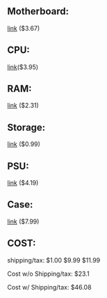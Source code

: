 ## Motherboard:
[link](https://www.ebay.com/p/ASUS-P8z77-v-Le-Motherboard-Intel-Z77-LGA-1155-Ddr3/1400034908?gclid=Cj0KCQjwyLDpBRCxARIsAEENsrIaiicle3ll7f_WuWd7ZioRTMOFrT8cHTJqgDofJh0faSn4wzJYqNUaAo0lEALw_wcB&thm=1000&rlsatarget=pla-740524795146&abcId=1140976&mkgroupid=77338445224&itemid=1400034908_1000&norover=1&mkrid=711-117182-37290-0&targetid=740524795146&merchantid=6296724&poi=&mkevt=1&mktype=pla&googleloc=9029030&device=c&mkcid=2&chn=ps&campaignid=1907933686)
($3.67)

## CPU:
[link](https://www.ebay.com/p/Intel-Pentium-G620t-2-2-GHz-Dual-Core-LGA-1155-Processor-SR05T/1720814871?iid=223523565157&chn=ps&norover=1&mkevt=1&mkrid=711-117182-37290-0&mkcid=2&itemid=223523565157&targetid=595232354589&device=c&mktype=pla&googleloc=9029030&poi=&campaignid=1689799111&mkgroupid=66574331915&rlsatarget=pla-595232354589&abcId=1140466&merchantid=115325422&gclid=Cj0KCQjwyLDpBRCxARIsAEENsrI76b3RujDXfqK6dnTLhHL9zwjZEJp9XJE4tDnZlUiWFJ9rIaL0uBMaAiWqEALw_wcB)($3.95)

## RAM:
[link](https://www.ebay.com/i/132426515500?chn=ps&var=431769489601&norover=1&mkevt=1&mkrid=711-117182-37290-0&mkcid=2&itemid=431769489601_132426515500&targetid=537215821168&device=c&mktype=pla&googleloc=9029030&campaignid=1881946464&mkgroupid=70435645632&rlsatarget=pla-537215821168&abcId=1139336&merchantid=118834488&gclid=Cj0KCQjwyLDpBRCxARIsAEENsrK_eSjVHX2ZRjCNtUepDvER72KH7RdpUZAOBPCiJ4tzny3-5A2OlsIaAlHEEALw_wcB)
($2.31)

## Storage:
[link](https://www.ebay.com/p/SanDisk-64-GB-Internal-2-5-SDSA6GM-064G-1122-SSD-Solid-State-Drive/194274151?iid=192961488893&chn=ps&norover=1&mkevt=1&mkrid=711-117182-37290-0&mkcid=2&itemid=192961488893&targetid=486560520398&device=c&mktype=pla&googleloc=9029030&poi=&campaignid=1497793114&mkgroupid=60383707360&rlsatarget=pla-486560520398&abcId=1139456&merchantid=6296724&gclid=Cj0KCQjwyLDpBRCxARIsAEENsrJYXPHQEmjWJ6qy0gx5QkNwJpL5Gbt40E_aHJupJ3f_OnviX-gtvmUaAh_eEALw_wcB)
($0.99)

## PSU:
[link](https://www.ebay.com/i/273793796902?chn=ps&norover=1&mkevt=1&mkrid=711-117182-37290-0&mkcid=2&itemid=273793796902&targetid=649162918487&device=c&mktype=pla&googleloc=9029030&poi=&campaignid=1689407468&mkgroupid=74365777668&rlsatarget=pla-649162918487&abcId=1140476&merchantid=101984036&gclid=Cj0KCQjwyLDpBRCxARIsAEENsrJP5MeIdC1DCotRJTk_I6fooZAxgxLKoWwIrUMxJEitciyn9bzW3RAaArajEALw_wcB)
($4.19)

## Case:
[link](https://www.ebay.com/i/173867488995?chn=ps&norover=1&mkevt=1&mkrid=711-117182-37290-0&mkcid=2&itemid=173867488995&targetid=539000670407&device=c&mktype=pla&googleloc=9029030&poi=&campaignid=1497793375&mkgroupid=60383707560&rlsatarget=pla-539000670407&abcId=1139456&merchantid=6296724&gclid=Cj0KCQjwyLDpBRCxARIsAEENsrKyjwm334MvGxN6Gkn4Y1Q1RF-jYMMzk06iiOWwK1FYx8In6i-fZ0UaAgHXEALw_wcB)
($7.99)

## COST:
shipping/tax:
$1.00 $9.99 $11.99

Cost w/o Shipping/tax: $23.1

Cost w/ Shipping/tax: $46.08
